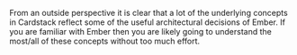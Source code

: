 From an outside perspective it is clear that a lot of the underlying concepts in Cardstack reflect some of the useful architectural decisions of Ember. If you are familiar with Ember then you are likely going to understand the most/all of these concepts without too much effort.
